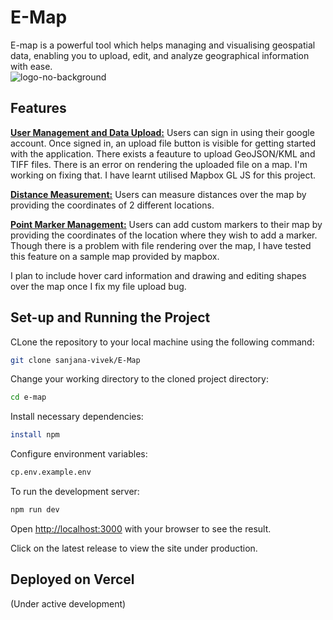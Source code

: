 # E-Map
E-map is a powerful tool which helps managing and visualising geospatial data, enabling you to upload, edit, and analyze geographical information with ease.  
![logo-no-background](https://github.com/sanjana-vivek/E-Map/assets/126575036/0fd01959-7063-45d0-b74c-86364fdc1bec)

## Features
<ins>**User Management and Data Upload:**</ins>
Users can sign in using their google account. Once signed in, an upload file button is visible for getting started with the application.
There exists a feauture to upload GeoJSON/KML and TIFF files. 
There is an error on rendering the uploaded file on a map. I'm working on fixing that. 
I have learnt utilised Mapbox GL JS for this project.

<ins>**Distance Measurement:**</ins>
Users can measure distances over the map by providing the coordinates of 2 different locations. 

<ins>**Point Marker Management:**</ins>
Users can add custom markers to their map by providing the coordinates of the location where they wish to add a marker.
Though there is a problem with file rendering over the map, I have tested this feature on a sample map provided by mapbox.

I plan to include hover card information and drawing and editing shapes over the map once I fix my file upload bug.

## Set-up and Running the Project

CLone the repository to your local machine using the following command:

```bash
git clone sanjana-vivek/E-Map
```

Change your working directory to the cloned project directory: 

```bash
cd e-map
```

Install necessary dependencies: 

```bash
install npm
```

Configure environment variables:

```bash
cp.env.example.env
```

To run the development server:

```bash
npm run dev
```

Open [http://localhost:3000](http://localhost:3000) with your browser to see the result. 

Click on the latest release to view the site under production. 


## Deployed on Vercel

(Under active development)
